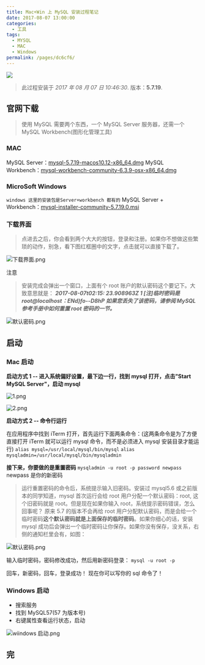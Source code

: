 ```yaml
---
title: Mac+Win 上 MySQL 安装过程笔记
date: 2017-08-07 13:00:00
categories: 
  - 工具
tags: 
  - MYSQL
  - MAC
  - Windows
permalink: /pages/dc6cf6/
---
```


![](https://cdn.jsdelivr.net/gh/itzhangbao/supplies/img/1240-20200902184737808.png)

> 此过程安装于 _2017 年 08 月 07 日 10:46:30_. 版本：**5.7.19**.

## 官网下载

> 使用 MySQL 需要两个东西，一个 MySQL Server 服务器，还需一个 MySQL Workbench(图形化管理工具)

### MAC

MySQL Server：[mysql-5.7.19-macos10.12-x86_64.dmg](https://dev.mysql.com/downloads/file/?id=471631)
MySQL Workbench：[mysql-workbench-community-6.3.9-osx-x86_64.dmg](https://dev.mysql.com/downloads/file/?id=468289)

### MicroSoft Windows

`windows 这里的安装包是Server+workbench 都有的`
MySQL Server + Workbench：[mysql-installer-community-5.7.19.0.msi](https://dev.mysql.com/downloads/file/?id=471661)

### 下载界面

> 点进去之后，你会看到两个大大的按钮，登录和注册。如果你不想做这些繁琐的动作，别急，看下图红框圈中的文字，点击就可以直接下载了。

![下载界面.png](https://cdn.jsdelivr.net/gh/itzhangbao/supplies/img/1240-20200902184805638.png)

注意

> 安装完成会弹出一个窗口，上面有个 root 账户的默认密码这个要记下。大致意思就是：
> **_2017-08-07t02:15: 23.908963Z 1 [注]临时密码是 root@localhost：ENd)fo--D8hP
> 如果您丢失了该密码，请参阅 MySQL 参考手册中如何重置 root 密码的一节。_**

![默认密码.png](https://cdn.jsdelivr.net/gh/itzhangbao/supplies/img/1240-20200902184816177.png)

## 启动

### Mac 启动

**启动方式 1 -- 进入系统偏好设置，最下边一行，找到 mysql 打开，点击"Start MySQL Server"，启动 mysql**

![1.png](https://cdn.jsdelivr.net/gh/itzhangbao/supplies/img/1240-20200902185540714.png)

![2.png](https://cdn.jsdelivr.net/gh/itzhangbao/supplies/img/1240-20200902185548737.png)

**启动方式 2 -- 命令行运行**

在应用程序中找到 iTerm 打开，首先运行下面两条命令：(这两条命令是为了方便直接打开 iTerm 就可以运行 mysql 命令，而不是必须进入 mysql 安装目录才能运行)
`alias mysql=/usr/local/mysql/bin/mysql`
`alias mysqladmin=/usr/local/mysql/bin/mysqladmin`

**接下来，你要做的是重置密码**
`mysqladmin -u root -p password newpass` newpass 是你的新密码

> 运行重置密码的命令后，系统提示输入旧密码。安装过 mysql5.6 或之前版本的同学知道，mysql 首次运行会给 root 用户分配一个默认密码：root, 这个旧密码就是 root。但是现在如果你输入 root，系统提示密码错误，怎么回事呢？
> 原来 5.7 的版本不会再给 root 用户分配默认密码，而是会给一个临时密码**这个默认密码就是上面保存的临时密码**。如果你细心的话，安装 mysql 成功后会弹出一个临时密码让你保存。如果你没有保存，没关系，右侧的通知栏里会有，如图：

![ 默认密码.png](https://cdn.jsdelivr.net/gh/itzhangbao/supplies/img/1240-20200902185637677.png)

输入临时密码，密码修改成功，然后用新密码登录：
`mysql -u root -p`

回车，新密码，回车，登录成功！
现在你可以写你的 sql 命令了！

### Windows 启动

- 搜索服务
- 找到 MySQL57(57 为版本号)
- 右键属性查看运行状态，启动

![wiindows 启动.png](https://cdn.jsdelivr.net/gh/itzhangbao/supplies/img/1240-20200902185641113.png)

## 完
